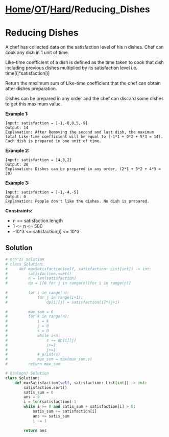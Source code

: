 # [Home](./../..)/[OT](./..)/[Hard](./)/Reducing_Dishes
<h1>Reducing Dishes</h1>

<p>
A chef has collected data on the satisfaction level of his n dishes. Chef can cook any dish in 1 unit of time.

Like-time coefficient of a dish is defined as the time taken to cook that dish including previous dishes multiplied by its satisfaction level  i.e.  time[i]*satisfaction[i]

Return the maximum sum of Like-time coefficient that the chef can obtain after dishes preparation.

Dishes can be prepared in any order and the chef can discard some dishes to get this maximum value.
</p>

<b>Example 1:</b>

    Input: satisfaction = [-1,-8,0,5,-9]
    Output: 14
    Explanation: After Removing the second and last dish, the maximum total Like-time coefficient will be equal to (-1*1 + 0*2 + 5*3 = 14). Each dish is prepared in one unit of time.

<b>Example 2:</b>

    Input: satisfaction = [4,3,2]
    Output: 20
    Explanation: Dishes can be prepared in any order, (2*1 + 3*2 + 4*3 = 20)
    
<b>Example 3:</b>

    Input: satisfaction = [-1,-4,-5]
    Output: 0
    Explanation: People don't like the dishes. No dish is prepared.
    
<b>Constraints:</b>

- n == satisfaction.length
- 1 <= n <= 500
- -10^3 <= satisfaction[i] <= 10^3

<h2>Solution</h2>

```python
# O(n^2) Solution
# class Solution:
#     def maxSatisfaction(self, satisfaction: List[int]) -> int:
#         satisfaction.sort()
#         n = len(satisfaction)
#         dp = [[0 for j in range(n)]for i in range(n)]
        
#         for i in range(n):
#             for j in range(i+1):
#                 dp[i][j] = satisfaction[i]*(j+1)
        
#         max_sum = 0
#         for k in range(n):
#             i = k
#             j = 0
#             s = 0
#             while i<n:
#                 s += dp[i][j]
#                 i+=1
#                 j+=1
#             # print(s)
#             max_sum = max(max_sum,s)
#         return max_sum

# O(nlogn) Solution
class Solution:
    def maxSatisfaction(self, satisfaction: List[int]) -> int:     
        satisfaction.sort()
        satis_sum = 0
        ans = 0
        i = len(satisfaction)-1
        while i >= 0 and satis_sum + satisfaction[i] > 0: 
            satis_sum += satisfaction[i]
            ans += satis_sum
            i -= 1
            
        return ans
```
